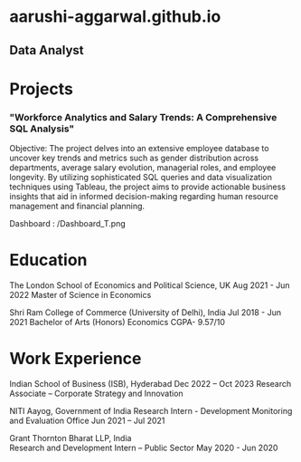 # aarushi-aggarwal.github.io
## Data Analyst
# Projects
### "Workforce Analytics and Salary Trends: A Comprehensive SQL Analysis"
Objective:
The project delves into an extensive employee database to uncover key trends and metrics such as gender distribution across departments, average salary evolution, managerial roles, and employee longevity. By utilizing sophisticated SQL queries and data visualization techniques using Tableau, the project aims to provide actionable business insights that aid in informed decision-making regarding human resource management and financial planning.

Dashboard : /Dashboard_T.png

# Education
The London School of Economics and Political Science, UK 	Aug 2021 - Jun 2022
Master of Science in Economics

Shri Ram College of Commerce (University of Delhi), India 	Jul 2018 - Jun 2021
Bachelor of Arts (Honors) Economics
CGPA- 9.57/10

# Work Experience
Indian School of Business (ISB), Hyderabad 	Dec 2022 – Oct 2023
Research Associate – Corporate Strategy and Innovation

NITI Aayog, Government of India 
Research Intern - Development Monitoring and Evaluation Office	Jun 2021 – Jul 2021

Grant Thornton Bharat LLP, India 	
Research and Development Intern – Public Sector	
May 2020 - Jun 2020
